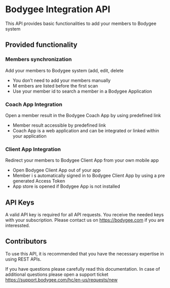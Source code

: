 # Bodygee Integration API
This API provides basic functionalities to add your members to Bodygee system
## Provided functionality
### Members synchronization
Add your members to Bodygee system (add, edit, delete
- You don’t need to add your members manually
- M embers are listed before the first scan
- Use your member id to search a member in a Bodygee Application

### Coach App Integration
Open a member result in the Bodygee Coach App by using predefined link
- Member result accessible by predefined link
- Coach App is a web application and can be integrated or linked within your application

### Client App Integration
Redirect your members to Bodygee Client App from your own mobile app
- Open Bodygee Client App out of your app
- Member i s automatically signed in to Bodygee Client App by using a pre generated Access Token
- App store is opened if Bodygee App is not installed

## API Keys
A valid API key is required for all API requests. You receive the needed keys with your subscription. 
Please contact us on https://bodygee.com if you are interessted.

## Contributors
To use this API, it is recommended that you have the necessary expertise in using REST APIs. 

If you have questions please carefully read this documentation. In case of additional questions please open a support ticket https://support.bodygee.com/hc/en-us/requests/new
